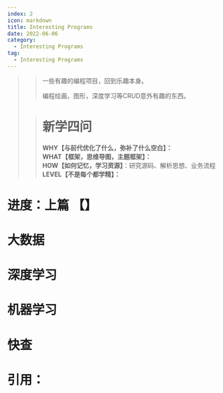 ```yaml
---
index: 2
icon: markdown
title: Interesting Programs
date: 2022-06-06
category:
  - Interesting Programs
tag:
  - Interesting Programs
---
```


> > 一些有趣的编程项目，回到乐趣本身。
> >
> > 编程绘画，图形，深度学习等CRUD意外有趣的东西。
>
> <!-- more -->
>
> > # 新学四问
> >
> > **WHY【与前代优化了什么，弥补了什么空白】：**  
> > **WHAT【框架，思维导图，主题框架】：**  
> > **HOW【如何记忆，学习资源】**：研究源码、解析思想、业务流程  
> > **LEVEL【不是每个都学精】：**  
>
# 进度：上篇 【】

# 大数据

# 深度学习

# 机器学习

# 快查

# 引用：



